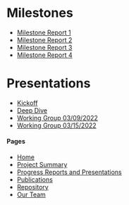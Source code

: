 [//]: # (Copyright 2022, !!!Put name here, see repo code examples!!!)
[//]: # (All rights reserved.)
[//]: # (Distributed under the terms of the BSD 3-Clause License.)

# Milestones

- [Milestone Report 1](docs/milestones/JHUAPL%20DARPA%20PACMANS%20Milestone%201.pdf)
- [Milestone Report 2](docs/milestones/JHUAPL%20PACMANS%20Milestone%202%20Report_f.pdf)
- [Milestone Report 3](docs/milestones/JHU_APL%20Milestone%203%20Report%20%20for%20PACMANS_HR00112290032,%20HR0011256743.pdf)
- [Milestone Report 4](docs/milestones/JHUAPL%20Milestone%204%20Report%20%20for%20PACMANS_HR00112290032,%20HR0011256743.pdf)

# Presentations

- [Kickoff](docs/presentations/kickoff_jhu_12152021_final.pptx)
- [Deep Dive](docs/presentations/DARPA_DeepDive_PACMANS_released.pptx)
- [Working Group 03/09/2022](docs/presentations/wrkgrp_03092022_final.pptx)
- [Working Group 03/15/2022](docs/presentations/darpa_workgroup_03152022.pptx)


#### Pages

- [Home](index.md)
- [Project Summary](project_summary.md)
- [Progress Reports and Presentations](prog_and_pres.md)
- [Publications](publications.md)
- [Repository](https://github.com/ChaceAshcraft/my_test_wiki_repo/tree/gh-pages)
- [Our Team](team.md)
